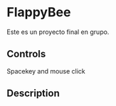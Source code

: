 # FlappyBee
Este es un proyecto final en grupo.
## Controls
Spacekey and mouse click

## Description
